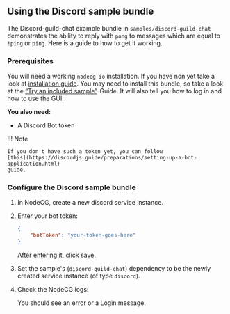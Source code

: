 ## Using the Discord sample bundle

The Discord-guild-chat example bundle in `samples/discord-guild-chat`
demonstrates the ability to reply with `pong` to messages which are equal to
`!ping` or `ping`. Here is a guide to how to get it working.

### Prerequisites

You will need a working `nodecg-io` installation. If you have non yet take a
look at [installation guide](../getting_started/install.md). You may need to
install this bundle, so take a look at the
[“Try an included sample”](../getting_started/try_example_bundle.md)-Guide. It
will also tell you how to log in and how to use the GUI.

**You also need:**

-   A Discord Bot token

!!! Note

    If you don't have such a token yet, you can follow
    [this](https://discordjs.guide/preparations/setting-up-a-bot-application.html)
    guide.

### Configure the Discord sample bundle

1. In NodeCG, create a new discord service instance.
2. Enter your bot token:

    ```json
    {
        "botToken": "your-token-goes-here"
    }
    ```

    After entering it, click save.

3. Set the sample's (`discord-guild-chat`) dependency to be the newly created
   service instance (of type `discord`).
4. Check the NodeCG logs:

    You should see an error or a Login message.
